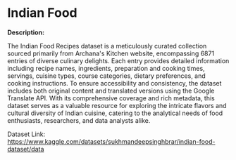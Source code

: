 # Indian Food

**Description:**

The Indian Food Recipes dataset is a meticulously curated collection sourced primarily from Archana's Kitchen website, encompassing 6871 entries of diverse culinary delights. Each entry provides detailed information including recipe names, ingredients, preparation and cooking times, servings, cuisine types, course categories, dietary preferences, and cooking instructions. To ensure accessibility and consistency, the dataset includes both original content and translated versions using the Google Translate API. With its comprehensive coverage and rich metadata, this dataset serves as a valuable resource for exploring the intricate flavors and cultural diversity of Indian cuisine, catering to the analytical needs of food enthusiasts, researchers, and data analysts alike.

Dataset Link: https://www.kaggle.com/datasets/sukhmandeepsinghbrar/indian-food-dataset/data
